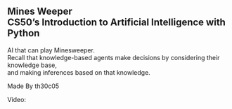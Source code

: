 **Mines Weeper**  
CS50’s Introduction to Artificial Intelligence with Python  
--------------------------------------------------------------  
AI that can play Minesweeper.  
Recall that knowledge-based agents make decisions by considering their knowledge base,  
and making inferences based on that knowledge.  
  
Made By th30c05 
  
Video:  
